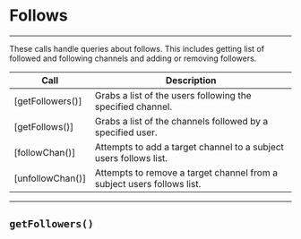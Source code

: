 # Follows  

***  

These calls handle queries about follows.  This includes getting list of followed and following channels and adding or removing followers.

| Call | Description |
| ---- | ----------- |
| [getFollowers()] | Grabs a list of the users following the specified channel. |
| [getFollows()] | Grabs a list of the channels followed by a specified user. |
| [followChan()] | Attempts to add a target channel to a subject users follows list. |
| [unfollowChan()] | Attempts to remove a target channel from a subject users follows list. |

***  

## `getFollowers()`  